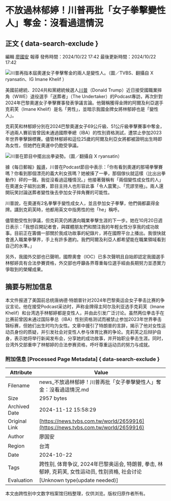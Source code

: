 # 不放過林郁婷！川普再批「女子拳擊變性人」奪金：沒看過這情況

## 正文 { data-search-exclude }


編輯 [廖國安](https://news.tvbs.com.tw/news/searchresult/news?search_text=廖國安) 報導 發佈時間：2024/10/22 17:42 最後更新時間：2024/10/22 17:42

![川普再指本屆奧運女子拳擊奪金的兩人是變性人。（圖／TVBS、翻攝自 X ryansatin、IG Imane Khelif ）](https://cc.tvbs.com.tw/img/upload/2024/10/22/20241022173120-74475ace.jpg)

美國前總統、2024共和黨總統候選人[川普](https://news.tvbs.com.tw/news/searchresult/川普/news?from=autotag)（Donald Trump）近日接受國職業摔角（WWE）退役選手「送葬者」（The Undertaker）的Podcast專訪，再次針對2024年巴黎奧運女子拳擊賽事發表爭議言論。他聲稱獲得金牌的阿爾及利亞選手克莉芙（Imane Khelif）是名「男性」，並暗示我國金牌女將林郁婷也是「變性人」。

克莉芙和林郁婷分別在2024巴黎奧運女子69公斤級、51公斤級拳擊賽事中奪金，不過兩人賽前皆曾因未通過國際拳總（IBA）的性別資格測試，遭禁止參加2023年世界拳擊錦標賽。儘管林郁婷和這位25歲的阿爾及利亞女將都被證明出生時即為女性，但她們在奧運中仍飽受爭議。

![川普在節目中擺出出拳姿勢。（圖／翻攝自 X ryansatin）](https://cc.tvbs.com.tw/img/upload/2017/11/09/20171109193947-11b8e8d3.png)

據《每日郵報》[報導](https://www.dailymail.co.uk/sport/boxing/article-13975585/Donald-Trump-insists-calling-womens-Olympic-gold-medal-boxer-Imane-Khelif-MAN.html)，川普在Podcast節目中表示：「你有看到奧運的那場拳擊賽嗎？你看到那個漂亮的義大利女孩嗎？她被揍了一拳，那個傢伙就這樣（比出出拳動作）砰的一聲。我從沒看過這種情況。」他接著聲稱有「兩個變性成女性的人」在奧運女子組別出賽，節目主持人也形容此事「令人震驚」、「荒謬至極」。兩人還開玩笑討論送葬者變性後去參加女子摔角賽的可能性。

川普說，在奧運有2名拳擊手變性成女人，並且參加女子拳擊，他們倆都贏得金牌。講到克莉芙時，他都用英文中指男性的他「he」稱呼。

儘管飽受性別爭議，但克莉芙仍將邁向職業拳擊生涯的下一步。她在10月20日週日表示：「我想召開記者會，與媒體朋友們和關注我的年輕女性分享我的成功故事。目前正在籌備一部關於我成功故事的紀錄片，將在國際平台上播出。我很快就會進入職業拳擊界，手上有許多邀約。我們阿爾及利亞人都希望能在職業領域看到自己的水準。」

另外，我國外交部也已聲明，國際奧會（IOC）已多次聲明且自始即認定我國選手林郁婷具有合法參賽資格，外交部也呼籲各界尊重每位選手經由長期努力並憑實力爭取到的榮耀成果。

## 摘要与附加信息

<!-- tcd_abstract -->
本文件报道了美国前总统唐纳德·特朗普针对2024年巴黎奥运会女子拳击比赛的争议言论。他在接受Podcast采访时，声称金牌得主阿尔及利亚选手克莉芙（Imane Khelif）和台湾选手林郁婷都是变性人，并由此引发广泛讨论。虽然两位拳击手在比赛前曾因未通过国际拳总（IBA）性别资格测试而被禁止参加2023年世界拳击锦标赛，但她们出生时均为女性。文章中援引了特朗普的言辞，揭示了他对女性运动员身份的质疑，并引发社会对变性人参与体育比赛的争论。克莉芙之后辩护自身，表示她将举行新闻发布会，分享她的成功故事，并开始职业拳击生涯。同时，台湾外交部重申了林郁婷的合法参赛资格，呼吁尊重运动员的努力与成就。
<!-- tcd_abstract_end -->

### 附加信息 [Processed Page Metadata] { data-search-exclude }

| Attribute       | Value                                  |
|-----------------|----------------------------------------|
| Filename        | news_不放過林郁婷！川普再批「女子拳擊變性人」奪金：沒看過這情況.md                             |
| Size            | 2957 bytes                           |
| Archived Date   | 2024-11-12 15:58:29                             |
| Original Link   | [https://news.tvbs.com.tw/world/2659916](https://news.tvbs.com.tw/world/2659916)                       |
| Author          | 廖国安                               |
| Region          | 台湾                               |
| Date            | 2024-10-22                                 |
| Tags            | 跨性别, 体育争议, 2024年巴黎奥运会, 特朗普, 拳击, 林郁婷, 克莉芙, 女性运动员, 性别资格, 社会讨论                                 |
| Evaluation            | [Unknown type(update needed)]                                 |
<!-- tcd_table_end -->

本文由跨性别中文数字档案馆归档整理，仅供浏览。版权归原作者所有。
